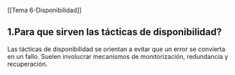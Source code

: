 [[Tema 6-Disponibilidad]]

## 1.Para que sirven las tácticas de disponibilidad?
Las tácticas de disponibilidad se orientan a evitar que un error se convierta en un fallo. Suelen involucrar mecanismos de monitorización, redundancia y recuperación. 